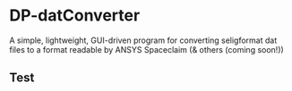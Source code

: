 # DP-datConverter
A simple, lightweight, GUI-driven program for converting seligformat dat files to a format readable by ANSYS Spaceclaim (& others (coming soon!))

## Test
